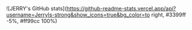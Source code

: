 ![JERRY's GitHub stats](https://github-readme-stats.vercel.app/api?username=JerryIs-strong&show_icons=true&bg_color=to right, #3399ff -5%, #ff99cc 100%)

